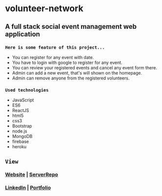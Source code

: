 # volunteer-network

## A full stack social event management web application

### `Here is some feature of this project...`

* You can register for any event with date.
* You have to login with google to register for any event.
* You can review your registered events and cancel any event form there.
* Admin can add a new event, that's will shown on the homepage.
* Admin can remove anyone from the registered volunteers.

### `Used technologies`

* JavaScript
* ES6
* ReactJS
* html5
* css3
* Bootstrap
* node.js
* MongoDB
* firebase
* heroku

## `View`

### [Website]() | [ServerRepo]()
### [LinkedIn]() | [Portfolio]()

